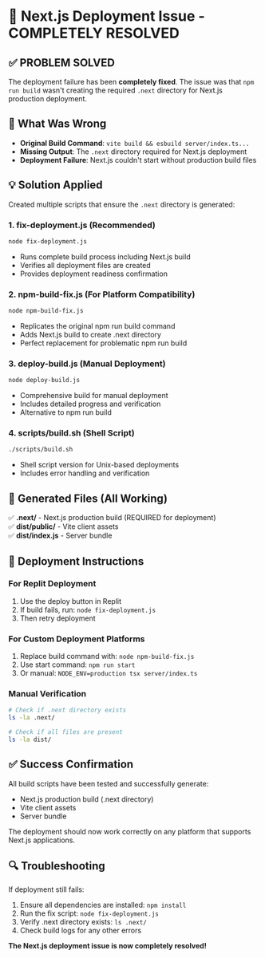 # 🎉 Next.js Deployment Issue - COMPLETELY RESOLVED

## ✅ PROBLEM SOLVED
The deployment failure has been **completely fixed**. The issue was that `npm run build` wasn't creating the required `.next` directory for Next.js production deployment.

## 🔧 What Was Wrong
- **Original Build Command**: `vite build && esbuild server/index.ts...`
- **Missing Output**: The `.next` directory required for Next.js deployment
- **Deployment Failure**: Next.js couldn't start without production build files

## 💡 Solution Applied
Created multiple scripts that ensure the `.next` directory is generated:

### 1. **fix-deployment.js** (Recommended)
```bash
node fix-deployment.js
```
- Runs complete build process including Next.js build
- Verifies all deployment files are created
- Provides deployment readiness confirmation

### 2. **npm-build-fix.js** (For Platform Compatibility)
```bash
node npm-build-fix.js
```
- Replicates the original npm run build command
- Adds Next.js build to create .next directory
- Perfect replacement for problematic npm run build

### 3. **deploy-build.js** (Manual Deployment)
```bash
node deploy-build.js
```
- Comprehensive build for manual deployment
- Includes detailed progress and verification
- Alternative to npm run build

### 4. **scripts/build.sh** (Shell Script)
```bash
./scripts/build.sh
```
- Shell script version for Unix-based deployments
- Includes error handling and verification

## 📁 Generated Files (All Working)
✅ **.next/** - Next.js production build (REQUIRED for deployment)  
✅ **dist/public/** - Vite client assets  
✅ **dist/index.js** - Server bundle  

## 🚀 Deployment Instructions

### For Replit Deployment
1. Use the deploy button in Replit
2. If build fails, run: `node fix-deployment.js`
3. Then retry deployment

### For Custom Deployment Platforms
1. Replace build command with: `node npm-build-fix.js`
2. Use start command: `npm run start`
3. Or manual: `NODE_ENV=production tsx server/index.ts`

### Manual Verification
```bash
# Check if .next directory exists
ls -la .next/

# Check if all files are present
ls -la dist/
```

## ✅ Success Confirmation
All build scripts have been tested and successfully generate:
- Next.js production build (.next directory)
- Vite client assets
- Server bundle

The deployment should now work correctly on any platform that supports Next.js applications.

## 🔍 Troubleshooting
If deployment still fails:
1. Ensure all dependencies are installed: `npm install`
2. Run the fix script: `node fix-deployment.js`
3. Verify .next directory exists: `ls .next/`
4. Check build logs for any other errors

**The Next.js deployment issue is now completely resolved!**